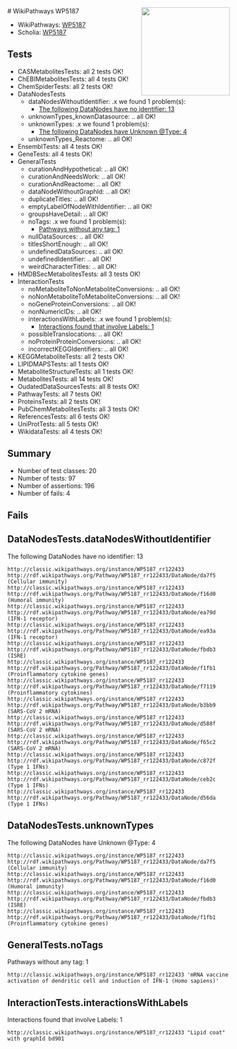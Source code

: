 <img style="float: right; width: 200px" src="https://upload.wikimedia.org/wikipedia/commons/thumb/8/83/Wplogo_with_text_500.png/640px-Wplogo_with_text_500.png" />
# WikiPathways WP5187

* WikiPathways: [WP5187](https://wikipathways.org/pathways/WP5187)
* Scholia: [WP5187](https://scholia.toolforge.org/wikipathways/WP5187)
## Tests
* CASMetabolitesTests: all 2 tests OK!
* ChEBIMetabolitesTests: all 4 tests OK!
* ChemSpiderTests: all 2 tests OK!
* DataNodesTests
    * dataNodesWithoutIdentifier: .x we found 1 problem(s):
        * [The following DataNodes have no identifier: 13](#8792c493)
    * unknownTypes_knownDatasource: .. all OK!
    * unknownTypes: .x we found 1 problem(s):
        * [The following DataNodes have Unknown @Type: 4](#839973e2)
    * unknownTypes_Reactome: .. all OK!
* EnsemblTests: all 4 tests OK!
* GeneTests: all 4 tests OK!
* GeneralTests
    * curationAndHypothetical: .. all OK!
    * curationAndNeedsWork: .. all OK!
    * curationAndReactome: .. all OK!
    * dataNodeWithoutGraphId: .. all OK!
    * duplicateTitles: .. all OK!
    * emptyLabelOfNodeWithIdentifier: .. all OK!
    * groupsHaveDetail: .. all OK!
    * noTags: .x we found 1 problem(s):
        * [Pathways without any tag: 1](#b5a30a81)
    * nullDataSources: .. all OK!
    * titlesShortEnough: .. all OK!
    * undefinedDataSources: .. all OK!
    * undefinedIdentifier: .. all OK!
    * weirdCharacterTitles: .. all OK!
* HMDBSecMetabolitesTests: all 3 tests OK!
* InteractionTests
    * noMetaboliteToNonMetaboliteConversions: .. all OK!
    * noNonMetaboliteToMetaboliteConversions: .. all OK!
    * noGeneProteinConversions: .. all OK!
    * nonNumericIDs: .. all OK!
    * interactionsWithLabels: .x we found 1 problem(s):
        * [Interactions found that involve Labels: 1](#630d2678)
    * possibleTranslocations: .. all OK!
    * noProteinProteinConversions: .. all OK!
    * incorrectKEGGIdentifiers: .. all OK!
* KEGGMetaboliteTests: all 2 tests OK!
* LIPIDMAPSTests: all 1 tests OK!
* MetaboliteStructureTests: all 1 tests OK!
* MetabolitesTests: all 14 tests OK!
* OudatedDataSourcesTests: all 8 tests OK!
* PathwayTests: all 7 tests OK!
* ProteinsTests: all 2 tests OK!
* PubChemMetabolitesTests: all 3 tests OK!
* ReferencesTests: all 6 tests OK!
* UniProtTests: all 5 tests OK!
* WikidataTests: all 4 tests OK!


## Summary

* Number of test classes: 20
* Number of tests: 97
* Number of assertions: 196
* Number of fails: 4

## Fails

<a name="8792c493" />

## DataNodesTests.dataNodesWithoutIdentifier

The following DataNodes have no identifier: 13
```
http://classic.wikipathways.org/instance/WP5187_rr122433 http://rdf.wikipathways.org/Pathway/WP5187_rr122433/DataNode/da7f5 (Cellular immunity)
http://classic.wikipathways.org/instance/WP5187_rr122433 http://rdf.wikipathways.org/Pathway/WP5187_rr122433/DataNode/f16d0 (Humoral immunity)
http://classic.wikipathways.org/instance/WP5187_rr122433 http://rdf.wikipathways.org/Pathway/WP5187_rr122433/DataNode/ea79d (IFN-1 receptor)
http://classic.wikipathways.org/instance/WP5187_rr122433 http://rdf.wikipathways.org/Pathway/WP5187_rr122433/DataNode/ea93a (IFN-1 receptor)
http://classic.wikipathways.org/instance/WP5187_rr122433 http://rdf.wikipathways.org/Pathway/WP5187_rr122433/DataNode/fbdb3 (ISRE)
http://classic.wikipathways.org/instance/WP5187_rr122433 http://rdf.wikipathways.org/Pathway/WP5187_rr122433/DataNode/f1fb1 (Proinflammatory cytokine genes)
http://classic.wikipathways.org/instance/WP5187_rr122433 http://rdf.wikipathways.org/Pathway/WP5187_rr122433/DataNode/f7119 (Proinflammatory cytokines)
http://classic.wikipathways.org/instance/WP5187_rr122433 http://rdf.wikipathways.org/Pathway/WP5187_rr122433/DataNode/b3bb9 (SARS-CoV 2 mRNA)
http://classic.wikipathways.org/instance/WP5187_rr122433 http://rdf.wikipathways.org/Pathway/WP5187_rr122433/DataNode/d588f (SARS-CoV 2 mRNA)
http://classic.wikipathways.org/instance/WP5187_rr122433 http://rdf.wikipathways.org/Pathway/WP5187_rr122433/DataNode/f65c2 (SARS-CoV 2 mRNA)
http://classic.wikipathways.org/instance/WP5187_rr122433 http://rdf.wikipathways.org/Pathway/WP5187_rr122433/DataNode/c872f (Type 1 IFNs)
http://classic.wikipathways.org/instance/WP5187_rr122433 http://rdf.wikipathways.org/Pathway/WP5187_rr122433/DataNode/ceb2c (Type 1 IFNs)
http://classic.wikipathways.org/instance/WP5187_rr122433 http://rdf.wikipathways.org/Pathway/WP5187_rr122433/DataNode/d56da (Type 1 IFNs)
```

<a name="839973e2" />

## DataNodesTests.unknownTypes

The following DataNodes have Unknown @Type: 4
```
http://classic.wikipathways.org/instance/WP5187_rr122433 http://rdf.wikipathways.org/Pathway/WP5187_rr122433/DataNode/da7f5 (Cellular immunity)
http://classic.wikipathways.org/instance/WP5187_rr122433 http://rdf.wikipathways.org/Pathway/WP5187_rr122433/DataNode/f16d0 (Humoral immunity)
http://classic.wikipathways.org/instance/WP5187_rr122433 http://rdf.wikipathways.org/Pathway/WP5187_rr122433/DataNode/fbdb3 (ISRE)
http://classic.wikipathways.org/instance/WP5187_rr122433 http://rdf.wikipathways.org/Pathway/WP5187_rr122433/DataNode/f1fb1 (Proinflammatory cytokine genes)
```

<a name="b5a30a81" />

## GeneralTests.noTags

Pathways without any tag: 1
```
http://classic.wikipathways.org/instance/WP5187_rr122433 'mRNA vaccine activation of dendritic cell and induction of IFN-1 (Homo sapiens)' 
```

<a name="630d2678" />

## InteractionTests.interactionsWithLabels

Interactions found that involve Labels: 1
```
http://classic.wikipathways.org/instance/WP5187_rr122433 "Lipid coat" with graphId bd901
```

